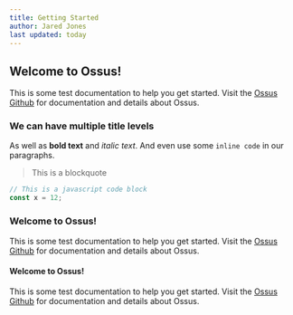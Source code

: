 ```yaml
---
title: Getting Started
author: Jared Jones
last updated: today
---
```


## Welcome to Ossus!

This is some test documentation to help you get started. Visit the [Ossus Github](https://github.com/Jaredk3nt) for documentation and details about Ossus.

### We can have multiple title levels

As well as **bold text** and *italic text*. And even use some `inline code` in our paragraphs.

> This is a blockquote

```js
// This is a javascript code block
const x = 12;
```

### Welcome to Ossus!

This is some test documentation to help you get started. Visit the [Ossus Github](https://github.com/Jaredk3nt) for documentation and details about Ossus.

#### Welcome to Ossus!

This is some test documentation to help you get started. Visit the [Ossus Github](https://github.com/Jaredk3nt) for documentation and details about Ossus.